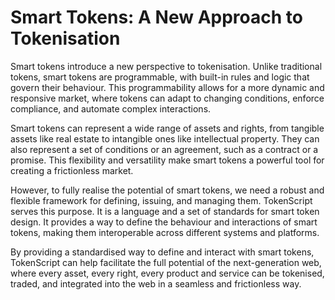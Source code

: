 # Smart Tokens: A New Approach to Tokenisation

Smart tokens introduce a new perspective to tokenisation. Unlike traditional tokens, smart tokens are programmable, with built-in rules and logic that govern their behaviour. This programmability allows for a more dynamic and responsive market, where tokens can adapt to changing conditions, enforce compliance, and automate complex interactions.

Smart tokens can represent a wide range of assets and rights, from tangible assets like real estate to intangible ones like intellectual property. They can also represent a set of conditions or an agreement, such as a contract or a promise. This flexibility and versatility make smart tokens a powerful tool for creating a frictionless market.

However, to fully realise the potential of smart tokens, we need a robust and flexible framework for defining, issuing, and managing them. TokenScript serves this purpose. It is a language and a set of standards for smart token design. It provides a way to define the behaviour and interactions of smart tokens, making them interoperable across different systems and platforms.

By providing a standardised way to define and interact with smart tokens, TokenScript can help facilitate the full potential of the next-generation web, where every asset, every right, every product and service can be tokenised, traded, and integrated into the web in a seamless and frictionless way.
